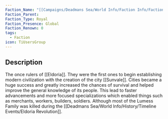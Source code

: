 ```yaml
---
Faction_Name: "[[Campaigns/Deadmans Sea/World Info/Faction Info/Factions/Major/Lumess Family|Lumess Family]]"
Faction_Parent: 
Faction_Type: Royal
Faction_Presence: Global
Faction_Renown: 0
tags:
  - Faction
icon: TiUsersGroup
---
```

## Description
The once rulers of [[Eldoria]]. They were the first ones to begin establishing modern civilization with the creation of the city [[Sunvale]]. Cities became a huge success and greatly increased the chances of survival and helped improve the general knowledge of its people. This lead to faster advancements and more focused specializations which enabled things such as merchants, workers, builders, soldiers. Although most of the Lumess Family was killed during the [[Deadmans Sea/World Info/History/Timeline Events/Eldoria Revolution]].
